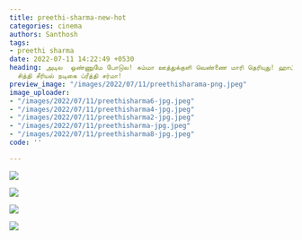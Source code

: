 ```yaml
---
title: preethi-sharma-new-hot
categories: cinema
authors: Santhosh
tags:
- preethi sharma
date: 2022-07-11 14:22:49 +0530
heading: அடில  ஒண்ணுமே போடுல! சும்மா ஊத்துக்குளி வெண்ணை மாரி தெரியுது! ஹாட் மோடில்
  சித்தி சீரியல் நடிகை ப்ரீத்தி சர்மா!
preview_image: "/images/2022/07/11/preethisharama-png.jpeg"
image_uploader:
- "/images/2022/07/11/preethisharma6-jpg.jpeg"
- "/images/2022/07/11/preethisharma4-jpg.jpeg"
- "/images/2022/07/11/preethisharma2-jpg.jpeg"
- "/images/2022/07/11/preethisharma-jpg.jpeg"
- "/images/2022/07/11/preethisharma8-jpg.jpeg"
code: ''

---
```

![](/images/2022/07/11/preethisharma4-jpg.jpeg)

![](/images/2022/07/11/preethisharma2-jpg.jpeg)

![](/images/2022/07/11/preethisharma-jpg.jpeg)

![](/images/2022/07/11/preethisharma6-jpg.jpeg)

